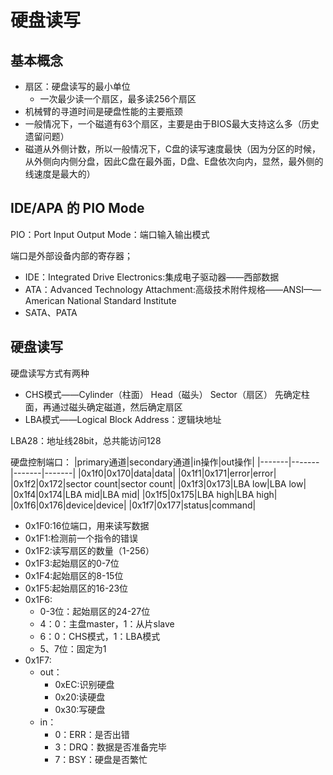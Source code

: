 # 硬盘读写

## 基本概念

- 扇区：硬盘读写的最小单位
    - 一次最少读一个扇区，最多读256个扇区
- 机械臂的寻道时间是硬盘性能的主要瓶颈
- 一般情况下，一个磁道有63个扇区，主要是由于BIOS最大支持这么多（历史遗留问题）
- 磁道从外侧计数，所以一般情况下，C盘的读写速度最快（因为分区的时候，从外侧向内侧分盘，因此C盘在最外面，D盘、E盘依次向内，显然，最外侧的线速度是最大的）

## IDE/APA 的 PIO Mode

PIO：Port Input Output Mode：端口输入输出模式

端口是外部设备内部的寄存器；

- IDE：Integrated Drive Electronics:集成电子驱动器——西部数据
- ATA：Advanced Technology Attachment:高级技术附件规格——ANSI——American National Standard Institute
- SATA、PATA

## 硬盘读写

硬盘读写方式有两种
- CHS模式——Cylinder（柱面） Head（磁头） Sector（扇区）
先确定柱面，再通过磁头确定磁道，然后确定扇区
- LBA模式——Logical Block Address：逻辑块地址

LBA28：地址线28bit，总共能访问128

硬盘控制端口：
|primary通道|secondary通道|in操作|out操作|
|-------|-------|-------|-------|
|0x1f0|0x170|data|data|
|0x1f1|0x171|error|error|
|0x1f2|0x172|sector count|sector count|
|0x1f3|0x173|LBA low|LBA low|
|0x1f4|0x174|LBA mid|LBA mid|
|0x1f5|0x175|LBA high|LBA high|
|0x1f6|0x176|device|device|
|0x1f7|0x177|status|command|

- 0x1F0:16位端口，用来读写数据
- 0x1F1:检测前一个指令的错误
- 0x1F2:读写扇区的数量（1-256）
- 0x1F3:起始扇区的0-7位
- 0x1F4:起始扇区的8-15位
- 0x1F5:起始扇区的16-23位
- 0x1F6:
    - 0-3位：起始扇区的24-27位
    - 4：0：主盘master，1：从片slave
    - 6：0：CHS模式，1：LBA模式
    - 5、7位：固定为1
- 0x1F7:
    - out：
        - 0xEC:识别硬盘
        - 0x20:读硬盘
        - 0x30:写硬盘
    - in：
        - 0：ERR：是否出错
        - 3：DRQ：数据是否准备完毕
        - 7：BSY：硬盘是否繁忙